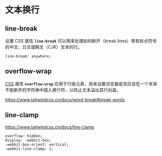 # 文本换行



## line-break

设置 CSS 属性 **`line-break`** 可以用来处理如何断开（break lines）带有标点符号的中文、日文或韩文（CJK）文本的行。

```
line-break: anywhere;
```



## overflow-wrap

[CSS](https://developer.mozilla.org/zh-CN/docs/Web/CSS) 属性 **`overflow-wrap`** 应用于行级元素，用来设置浏览器是否应该在一个本来不能断开的字符串中插入换行符，以防止文本溢出其行向盒。

https://www.tailwindcss.cn/docs/word-break#break-words



## line-clamp

https://www.tailwindcss.cn/docs/line-clamp

```
overflow: hidden;
display: -webkit-box;
-webkit-box-orient: vertical;
-webkit-line-clamp: 1;
```

